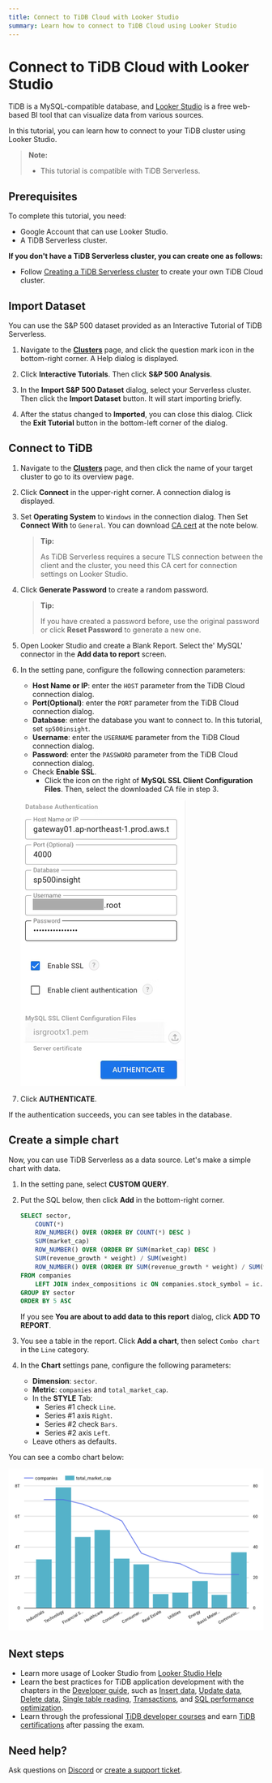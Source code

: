 ```yaml
---
title: Connect to TiDB Cloud with Looker Studio
summary: Learn how to connect to TiDB Cloud using Looker Studio
---
```


# Connect to TiDB Cloud with Looker Studio

TiDB is a MySQL-compatible database, and [Looker Studio](https://lookerstudio.google.com/) is a free web-based BI tool that can visualize data from various sources. 

In this tutorial, you can learn how to connect to your TiDB cluster using Looker Studio.

> **Note:**
>
> - This tutorial is compatible with TiDB Serverless.

## Prerequisites

To complete this tutorial, you need:

- Google Account that can use Looker Studio.
- A TiDB Serverless cluster.

**If you don't have a TiDB Serverless cluster, you can create one as follows:**

- Follow [Creating a TiDB Serverless cluster](/develop/dev-guide-build-cluster-in-cloud.md) to create your own TiDB Cloud cluster.

## Import Dataset

You can use the S&P 500 dataset provided as an Interactive Tutorial of TiDB Serverless. 

<SimpleTab>
<div label="TiDB Serverless">

1. Navigate to the [**Clusters**](https://tidbcloud.com/console/clusters) page, and click the question mark icon in the bottom-right corner. A Help dialog is displayed. 

2. Click **Interactive Tutorials**. Then click **S&P 500 Analysis**.

3. In the **Import S&P 500 Dataset** dialog, select your Serverless cluster. Then click the **Import Dataset** button. It will start importing briefly.

4. After the status changed to **Imported**, you can close this dialog. Click the **Exit Tutorial** button in the bottom-left corner of the dialog. 

</div>

## Connect to TiDB

1. Navigate to the [**Clusters**](https://tidbcloud.com/console/clusters) page, and then click the name of your target cluster to go to its overview page.

2. Click **Connect** in the upper-right corner. A connection dialog is displayed.

3. Set **Operating System** to `Windows` in the connection dialog. Then Set **Connect With** to `General`. You can download [CA cert](https://letsencrypt.org/certs/isrgrootx1.pem) at the note below. 

    > **Tip:**
    >
    > As TiDB Serverless requires a secure TLS connection between the client and the cluster, you need this CA cert for connection settings on Looker Studio.

4. Click **Generate Password** to create a random password.

    > **Tip:**
    >
    > If you have created a password before, use the original password or click **Reset Password** to generate a new one.

5. Open Looker Studio and create a Blank Report. Select the' MySQL' connector in the **Add data to report** screen.

6. In the setting pane, configure the following connection parameters:

    - **Host Name or IP**: enter the `HOST` parameter from the TiDB Cloud connection dialog.
    - **Port(Optional)**: enter the `PORT` parameter from the TiDB Cloud connection dialog.
    - **Database**: enter the database you want to connect to. In this tutorial, set `sp500insight`.
    - **Username**: enter the `USERNAME` parameter from the TiDB Cloud connection dialog.
    - **Password**: enter the `PASSWORD` parameter from the TiDB Cloud connection dialog.
    - Check **Enable SSL**.
        - Click the icon on the right of **MySQL SSL Client Configuration Files**. Then, select the downloaded CA file in step 3. 

    ![Looker Studio: configure connection settings for TiDB Serverless](/media/develop/looker-studio-configure-connection.png)

7. Click **AUTHENTICATE**. 

If the authentication succeeds, you can see tables in the database. 

## Create a simple chart

Now, you can use TiDB Serverless as a data source. Let's make a simple chart with data. 

1. In the setting pane, select **CUSTOM QUERY**. 

2. Put the SQL below, then click **Add** in the bottom-right corner. 
    ```sql
    SELECT sector,
        COUNT(*)                                                                      AS companies,
        ROW_NUMBER() OVER (ORDER BY COUNT(*) DESC )                                   AS companies_ranking,
        SUM(market_cap)                                                               AS total_market_cap,
        ROW_NUMBER() OVER (ORDER BY SUM(market_cap) DESC )                            AS total_market_cap_ranking,
        SUM(revenue_growth * weight) / SUM(weight)                                    AS avg_revenue_growth,
        ROW_NUMBER() OVER (ORDER BY SUM(revenue_growth * weight) / SUM(weight) DESC ) AS avg_revenue_growth_ranking
    FROM companies
        LEFT JOIN index_compositions ic ON companies.stock_symbol = ic.stock_symbol
    GROUP BY sector
    ORDER BY 5 ASC
    ```

    If you see **You are about to add data to this report** dialog, click **ADD TO REPORT**.

3. You see a table in the report. Click **Add a chart**, then select `Combo chart` in the `Line` category.

4. In the **Chart** settings pane, configure the following parameters:

    - **Dimension**: `sector`.
    - **Metric**: `companies` and `total_market_cap`.
    - In the **STYLE** Tab:
      - Series #1 check `Line`.
      - Series #1 axis `Right`.
      - Series #2 check `Bars`.
      - Series #2 axis `Left`.
    - Leave others as defaults.

You can see a combo chart below:

![Looker Studio: A simple Combo Chart](/media/develop/looker-studio-simple-chart.png)

## Next steps

- Learn more usage of Looker Studio from [Looker Studio Help](https://support.google.com/looker-studio)
- Learn the best practices for TiDB application development with the chapters in the [Developer guide](/develop/dev-guide-overview.md), such as [Insert data](/develop/dev-guide-insert-data.md), [Update data](/develop/dev-guide-update-data.md), [Delete data](/develop/dev-guide-delete-data.md), [Single table reading](/develop/dev-guide-get-data-from-single-table.md), [Transactions](/develop/dev-guide-transaction-overview.md), and [SQL performance optimization](/develop/dev-guide-optimize-sql-overview.md).
- Learn through the professional [TiDB developer courses](https://www.pingcap.com/education/) and earn [TiDB certifications](https://www.pingcap.com/education/certification/) after passing the exam.

## Need help?

Ask questions on [Discord](https://discord.gg/DQZ2dy3cuc?utm_source=doc) or [create a support ticket](/support.md).
